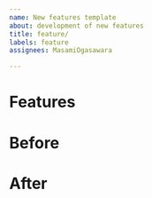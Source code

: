 ```yaml
---
name: New features template
about: development of new features
title: feature/
labels: feature
assignees: MasamiOgasawara

---
```


# Features

# Before

# After
